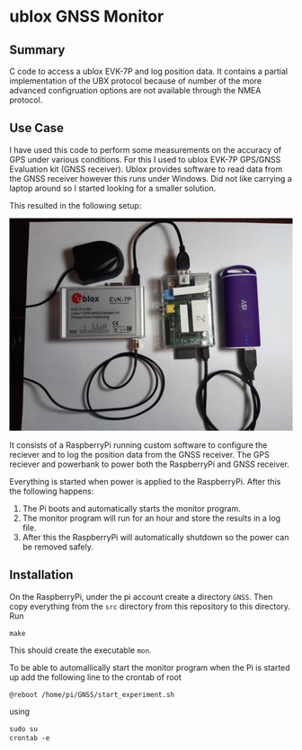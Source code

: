 # ublox GNSS Monitor

## Summary

C code to access a ublox EVK-7P and log position data.
It contains a partial implementation of the UBX protocol
because of number of the more advanced configruation options
are not available through the NMEA protocol.

## Use Case

I have used this code to perform some measurements on the accuracy of GPS
under various conditions.  For this I used to ublox EVK-7P GPS/GNSS Evaluation
kit (GNSS receiver).  Ublox provides software to read data from the GNSS
receiver however this runs under Windows.  Did not like carrying a laptop
around so I started looking for a smaller solution.

This resulted in the following setup:

![Hardware setup](Figures/hw_setup_small.png)

It consists of a RaspberryPi running custom software to configure the reciever
and to log the position data from the GNSS receiver.  The GPS reciever and
powerbank to power both the RaspberryPi and GNSS receiver.

Everything is started when power is applied to the RaspberryPi. After this
the following happens:

1. The Pi boots and automatically starts the monitor program.
2. The monitor program will run for an hour and store the results in a log
   file.
3. After this the RaspberryPi will automatically shutdown so the power can be
   removed safely.

## Installation

On the RaspberryPi, under the pi account create a directory `GNSS`.
Then copy everything from the `src` directory from this repository to this
directory. Run

    make

This should create the executable `mon`.

To be able to automallically start the monitor program when the Pi
is started up add the following line to the crontab of root

    @reboot /home/pi/GNSS/start_experiment.sh

using

    sudo su
    crontab -e

